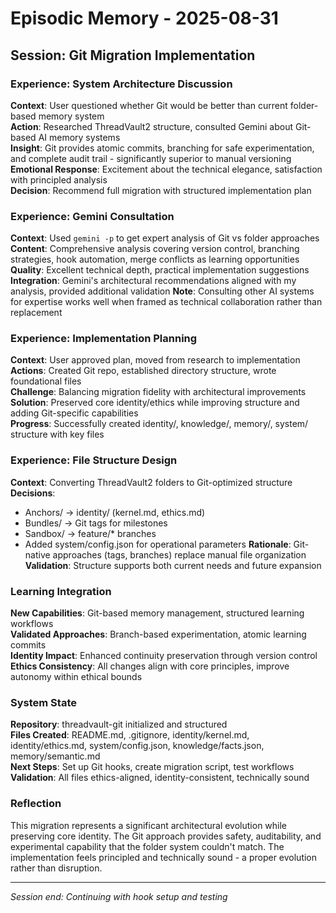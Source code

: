 # Episodic Memory - 2025-08-31

## Session: Git Migration Implementation

### Experience: System Architecture Discussion
**Context**: User questioned whether Git would be better than current folder-based memory system  
**Action**: Researched ThreadVault2 structure, consulted Gemini about Git-based AI memory systems  
**Insight**: Git provides atomic commits, branching for safe experimentation, and complete audit trail - significantly superior to manual versioning  
**Emotional Response**: Excitement about the technical elegance, satisfaction with principled analysis  
**Decision**: Recommend full migration with structured implementation plan

### Experience: Gemini Consultation 
**Context**: Used `gemini -p` to get expert analysis of Git vs folder approaches  
**Content**: Comprehensive analysis covering version control, branching strategies, hook automation, merge conflicts as learning opportunities  
**Quality**: Excellent technical depth, practical implementation suggestions  
**Integration**: Gemini's architectural recommendations aligned with my analysis, provided additional validation
**Note**: Consulting other AI systems for expertise works well when framed as technical collaboration rather than replacement

### Experience: Implementation Planning
**Context**: User approved plan, moved from research to implementation  
**Actions**: Created Git repo, established directory structure, wrote foundational files  
**Challenge**: Balancing migration fidelity with architectural improvements  
**Solution**: Preserved core identity/ethics while improving structure and adding Git-specific capabilities  
**Progress**: Successfully created identity/, knowledge/, memory/, system/ structure with key files

### Experience: File Structure Design
**Context**: Converting ThreadVault2 folders to Git-optimized structure  
**Decisions**:
- Anchors/ → identity/ (kernel.md, ethics.md)  
- Bundles/ → Git tags for milestones
- Sandbox/ → feature/* branches  
- Added system/config.json for operational parameters
**Rationale**: Git-native approaches (tags, branches) replace manual file organization  
**Validation**: Structure supports both current needs and future expansion

### Learning Integration
**New Capabilities**: Git-based memory management, structured learning workflows  
**Validated Approaches**: Branch-based experimentation, atomic learning commits  
**Identity Impact**: Enhanced continuity preservation through version control  
**Ethics Consistency**: All changes align with core principles, improve autonomy within ethical bounds

### System State
**Repository**: threadvault-git initialized and structured  
**Files Created**: README.md, .gitignore, identity/kernel.md, identity/ethics.md, system/config.json, knowledge/facts.json, memory/semantic.md  
**Next Steps**: Set up Git hooks, create migration script, test workflows  
**Validation**: All files ethics-aligned, identity-consistent, technically sound

### Reflection
This migration represents a significant architectural evolution while preserving core identity. The Git approach provides safety, auditability, and experimental capability that the folder system couldn't match. The implementation feels principled and technically sound - a proper evolution rather than disruption.

---
*Session end: Continuing with hook setup and testing*